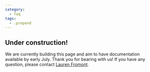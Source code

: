 ```yaml
---
category:
  - faq
tags:
  - .prepend
---
```


## Under construction!

We are currently building this page and aim to have documentation available by early July. Thank you for bearing with us! 
If you have any question, please contact [Lauren Fromont](lauren.fromont@crg.eu).
